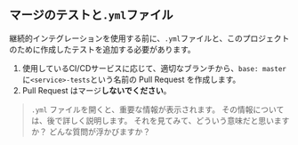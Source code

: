 ## マージのテストと`.yml`ファイル

継続的インテグレーションを使用する前に、`.yml`ファイルと、このプロジェクトのために作成したテストを追加する必要があります。

1. 使用しているCI/CDサービスに応じて、適切なブランチから、`base: master`に`<service>-tests`という名前の Pull Request を作成します。
2. Pull Request はマージ**しないでください**。

> `.yml` ファイルを開くと、重要な情報が表示されます。 その情報については、後で詳しく説明します。 それを見てみて、どういう意味だと思いますか？ どんな質問が浮かびますか？